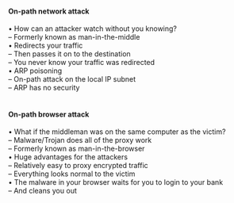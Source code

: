####  On-path network attack  

• How can an attacker watch without you knowing?  
– Formerly known as man-in-the-middle  
• Redirects your traffic  
– Then passes it on to the destination  
– You never know your traffic was redirected  
• ARP poisoning  
– On-path attack on the local IP subnet  
– ARP has no security  
<br>


####  On-path browser attack  

• What if the middleman was on the same computer as the victim?  
– Malware/Trojan does all of the proxy work  
– Formerly known as man-in-the-browser  
• Huge advantages for the attackers  
– Relatively easy to proxy encrypted traffic  
– Everything looks normal to the victim  
• The malware in your browser waits for you to login to your bank  
– And cleans you out
